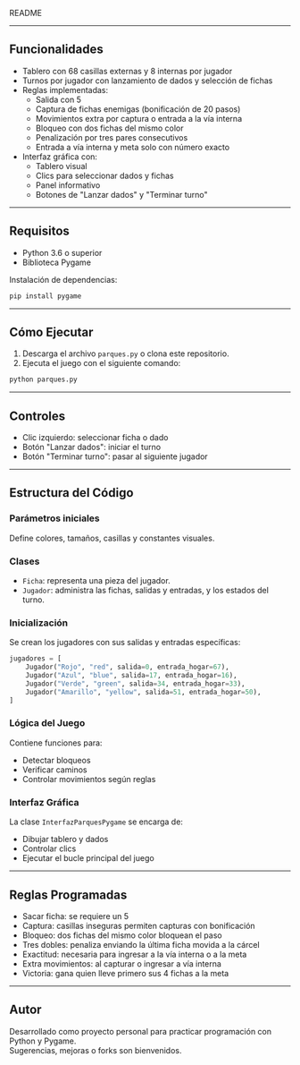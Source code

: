 README 

---

## Funcionalidades

- Tablero con 68 casillas externas y 8 internas por jugador
- Turnos por jugador con lanzamiento de dados y selección de fichas
- Reglas implementadas:
  - Salida con 5
  - Captura de fichas enemigas (bonificación de 20 pasos)
  - Movimientos extra por captura o entrada a la vía interna
  - Bloqueo con dos fichas del mismo color
  - Penalización por tres pares consecutivos
  - Entrada a vía interna y meta solo con número exacto
- Interfaz gráfica con:
  - Tablero visual
  - Clics para seleccionar dados y fichas
  - Panel informativo
  - Botones de "Lanzar dados" y "Terminar turno"

---

## Requisitos

- Python 3.6 o superior
- Biblioteca Pygame

Instalación de dependencias:
```bash
pip install pygame
```

---

## Cómo Ejecutar

1. Descarga el archivo `parques.py` o clona este repositorio.
2. Ejecuta el juego con el siguiente comando:
```bash
python parques.py
```

---

## Controles

- Clic izquierdo: seleccionar ficha o dado
- Botón "Lanzar dados": iniciar el turno
- Botón "Terminar turno": pasar al siguiente jugador

---

## Estructura del Código

### Parámetros iniciales
Define colores, tamaños, casillas y constantes visuales.

### Clases
- `Ficha`: representa una pieza del jugador.
- `Jugador`: administra las fichas, salidas y entradas, y los estados del turno.

### Inicialización
Se crean los jugadores con sus salidas y entradas específicas:
```python
jugadores = [
    Jugador("Rojo", "red", salida=0, entrada_hogar=67),
    Jugador("Azul", "blue", salida=17, entrada_hogar=16),
    Jugador("Verde", "green", salida=34, entrada_hogar=33),
    Jugador("Amarillo", "yellow", salida=51, entrada_hogar=50),
]
```

### Lógica del Juego
Contiene funciones para:
- Detectar bloqueos
- Verificar caminos
- Controlar movimientos según reglas

### Interfaz Gráfica
La clase `InterfazParquesPygame` se encarga de:
- Dibujar tablero y dados
- Controlar clics
- Ejecutar el bucle principal del juego

---

## Reglas Programadas

- Sacar ficha: se requiere un 5
- Captura: casillas inseguras permiten capturas con bonificación
- Bloqueo: dos fichas del mismo color bloquean el paso
- Tres dobles: penaliza enviando la última ficha movida a la cárcel
- Exactitud: necesaria para ingresar a la vía interna o a la meta
- Extra movimientos: al capturar o ingresar a vía interna
- Victoria: gana quien lleve primero sus 4 fichas a la meta

---

## Autor

Desarrollado como proyecto personal para practicar programación con Python y Pygame.  
Sugerencias, mejoras o forks son bienvenidos.

